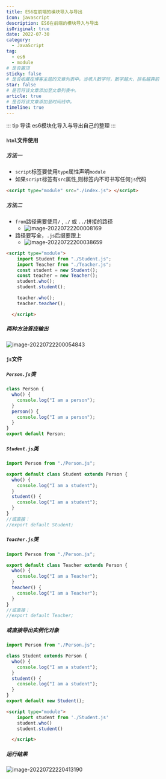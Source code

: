 ```yaml
---
title: ES6在前端的模块导入与导出
icon: javascript
description: ES6在前端的模块导入与导出
isOriginal: true
date: 2022-07-30
category:
  - JavaScript
tag:
  - es6
  - module
# 是否置顶
sticky: false
# 是否收藏在博客主题的文章列表中。当填入数字时，数字越大，排名越靠前
star: false
# 是否将该文章添加至文章列表中。
article: true
# 是否将该文章添加至时间线中。
timeline: true
---
```

<CountView></CountView>


::: tip 导读
es6模块化导入与导出自己的整理
:::
<!-- more -->


#### `html`文件使用



##### 方法一

- `script`标签要使用`type`属性声明`module`
- 如果`script`标签有`src`属性,则标签内不可书写任何`js`代码

```html
<script type="module" src="./index.js"> </script>
```

##### 方法二

- `from`路径需要使用`/`  ,  `./`  或  `../`拼接的路径
  - ![image-20220722200008169](https://public-1310720021.cos.ap-shanghai.myqcloud.com/img/md/typora-user-images/2022-07-22-20:00:08*image-20220722200008169*b.png)
- 路径要写全，`.js`后缀要跟上
  - ![image-20220722200038659](https://public-1310720021.cos.ap-shanghai.myqcloud.com/img/md/typora-user-images/2022-07-22-20:00:38*image-20220722200038659*6.png)

```html
<script type="module">
    import Student from "./Student.js";
    import Teacher from "./Teacher.js";
    const student = new Student();
    const teacher = new Teacher();
    student.who();
    student.student();

    teacher.who();
    teacher.teacher();

  </script>
```



##### 两种方法答应输出

![image-20220722200054843](https://public-1310720021.cos.ap-shanghai.myqcloud.com/img/md/typora-user-images/2022-07-22-20:00:54*image-20220722200054843*2.png)

#### `js`文件

##### `Person.js`类

```js
class Person {
  who() {
    console.log("I am a person");
  }
  person() {
    console.log("I am a person");
  }
}
export default Person;
```

##### `Student.js`类

```js
import Person from "./Person.js";

export default class Student extends Person {
  who() {
    console.log("I am a student");
  }
  student() {
    console.log("I am a student");
  }
}
//或直接：
//export default Student;

```

##### `Teacher.js`类

```js
import Person from "./Person.js";

export default class Teacher extends Person {
  who() {
    console.log("I am a Teacher");
  }
  teacher() {
    console.log("I am a Teacher");
  }
}
//或直接：
//export default Teacher;

```

##### 或直接导出实例化对象

```js
import Person from "./Person.js";

class Student extends Person {
  who() {
    console.log("I am a student");
  }
  student() {
    console.log("I am a student");
  }
}
export default new Student();
```

```html
<script type="module">
    import student from './Student.js'
    student.who()
    student.student()

  </script>
```

##### 运行结果

![image-20220722220413190](https://public-1310720021.cos.ap-shanghai.myqcloud.com/img/md/typora-user-images/2022-07-22-22:04:13*image-20220722220413190*7.png)
